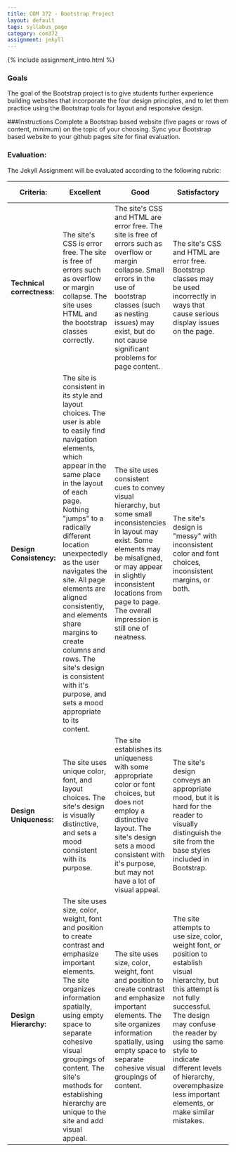 ```yaml
---
title: COM 372 - Bootstrap Project
layout: default
tags: syllabus_page
category: com372
assignment: jekyll
---
```


{% include assignment_intro.html %}
### Goals
The goal of the Bootstrap project is to give students further experience building websites that incorporate the four design principles, and to let them practice using the Bootstrap tools for layout and responsive design.

###Instructions
Complete a Bootstrap based website (five pages or rows of content, minimum) on the topic of your choosing. Sync your Bootstrap based website to your github pages site for final evaluation.

### Evaluation:
The Jekyll Assignment will be evaluated according to the following rubric:

|Criteria:|Excellent|Good|Satisfactory|Needs Improvement|
|---------|---------|----|------------|-----------------|
|__Technical correctness:__  |The site's CSS is error free. The site is free of errors such as overflow or margin collapse. The site uses HTML and the bootstrap classes correctly.|The site's CSS and HTML are error free. The site is free of errors such as overflow or margin collapse. Small errors in the use of bootstrap classes (such as nesting issues) may exist, but do not cause significant problems for page content. |The site's CSS and HTML are error free. Bootstrap classes may be used incorrectly in ways that cause serious display issues on the page.|The site's CSS or HTML contain serious syntax errors.|
|__Design Consistency:__| The site is consistent in its style and layout choices. The user is able to easily find navigation elements, which appear in the same place in the layout of each page. Nothing "jumps" to a radically different location unexpectedly as the user navigates the site. All page elements are aligned consistently, and elements share margins to create columns and rows. The site's design is consistent with it's purpose, and sets a mood appropriate to its content. |The site uses consistent cues to convey visual hierarchy, but some small inconsistencies in layout may exist. Some elements may be misaligned, or may appear in slightly inconsistent locations from page to page. The overall impression is still one of neatness.|The site's design is "messy" with inconsistent color and font choices, inconsistent margins, or both.|The site's design is totally inconsistent and "messy". Large changes in color, layout, etc. happen from one page to the next in a way that confuses and surprises the reader.|
|__Design Uniqueness:__| The site uses unique color, font, and layout choices. The site's design is visually distinctive, and sets a mood consistent with its purpose.| The site establishes its uniqueness with some appropriate color or font choices, but does not employ a distinctive layout. The site's design sets a mood consistent with it's purpose, but may not have a lot of visual appeal.| The site's design conveys an appropriate mood, but it is hard for the reader to visually distinguish the site from the base styles included in Bootstrap.|The site's design is not appropriate to the its content.|
|__Design Hierarchy:__| The site uses size, color, weight, font and position to create contrast and emphasize important elements. The site organizes information spatially, using empty space to separate cohesive visual groupings of content. The site's methods for establishing hierarchy are unique to the site and add visual appeal.| The site uses size, color, weight, font and position to create contrast and emphasize important elements. The site organizes information spatially, using empty space to separate cohesive visual groupings of content.| The site attempts to use size, color, weight font, or position to establish visual hierarchy, but this attempt is not fully successful. The design may confuse the reader by using the same style to indicate different levels of hierarchy, overemphasize less important elements, or make similar mistakes.|The site makes no attempt to establish visual hierarchy.|
